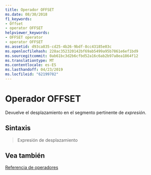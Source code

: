 ```yaml
---
title: Operador OFFSET
ms.date: 08/30/2018
f1_keywords:
- Offset
- operator OFFSET
helpviewer_keywords:
- OFFSET operator
- operator OFFSET
ms.assetid: d93ca835-cd25-4b26-9bdf-8cc43185e03c
ms.openlocfilehash: 228ac352320142bf69ab5499a95b7861e6ef1bd9
ms.sourcegitcommit: 0ab61bc3d2b6cfbd52a16c6ab2b97a8ea1864f12
ms.translationtype: MT
ms.contentlocale: es-ES
ms.lasthandoff: 04/23/2019
ms.locfileid: "62199702"
---
```

# <a name="operator-offset"></a>Operador OFFSET

Devuelve el desplazamiento en el segmento pertinente de *expresión*.

## <a name="syntax"></a>Sintaxis

> Expresión de desplazamiento

## <a name="see-also"></a>Vea también

[Referencia de operadores](../../assembler/masm/operators-reference.md)<br/>